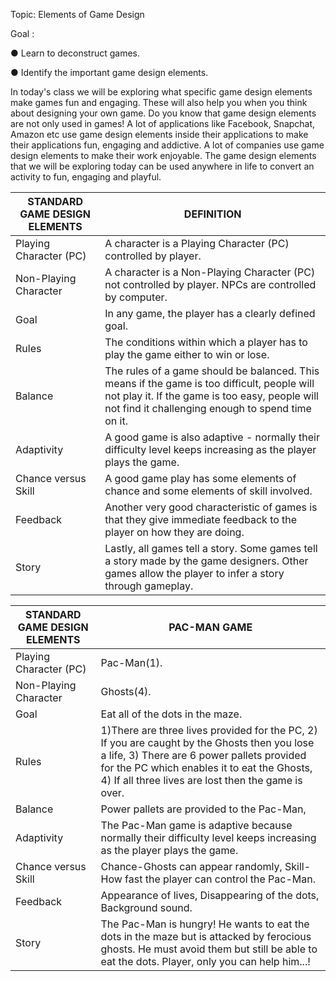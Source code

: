 Topic: Elements of Game Design

Goal :

● Learn to deconstruct games. 

● Identify the important game design elements.

In today's class we will be exploring what specific game design elements make games fun and engaging. These will also help you when you think about designing your own game. Do you know that game design elements are not only used in games! A lot of applications like Facebook, Snapchat, Amazon etc use game design elements inside their applications to make their applications fun, engaging and addictive. A lot of companies use game design elements to make their work enjoyable. The game design elements that we will be exploring today can be used anywhere in life to convert an activity to fun, engaging and playful.

| STANDARD GAME DESIGN ELEMENTS | DEFINITION                                                   |
| ----------------------------- | ------------------------------------------------------------ |
| Playing Character (PC)        | A character is a Playing Character (PC) controlled by player. |
| Non-Playing Character         | A character is a Non-Playing Character (PC) not controlled by player. NPCs are controlled by computer. |
| Goal                          | In any game, the player has a clearly defined goal.          |
| Rules                         | The conditions within which a player has to play the game either to win or lose. |
| Balance                       | The rules of a game should be balanced. This means if the game is too difficult, people will not play it. If the game is too easy, people will not find it challenging enough to spend time on it. |
| Adaptivity                    | A good game is also adaptive - normally their difficulty level keeps increasing as the player plays the game. |
| Chance versus Skill           | A good game play has some elements of chance and some elements of skill involved. |
| Feedback                      | Another very good characteristic of games is that they give immediate feedback to the player on how they are doing. |
| Story                         | Lastly, all games tell a story. Some games tell a story made by the game designers. Other games allow the player to infer a story through gameplay. |





| STANDARD GAME DESIGN ELEMENTS | PAC-MAN GAME                                                 |
| ----------------------------- | ------------------------------------------------------------ |
| Playing Character (PC)        | Pac-Man(1).                                                  |
| Non-Playing Character         | Ghosts(4).                                                   |
| Goal                          | Eat all of the dots in the maze.                             |
| Rules                         | 1)There are three lives provided for the PC, 2) If you are caught by the Ghosts then you lose a life, 3) There are 6 power pallets provided for the PC which enables it to eat the Ghosts, 4) If all three lives are lost then the game is over. |
| Balance                       | Power pallets are provided to the Pac-Man,                   |
| Adaptivity                    | The Pac-Man game is adaptive because normally their difficulty level keeps increasing as the player plays the game. |
| Chance versus Skill           | Chance-Ghosts can appear randomly,  Skill-How fast the player can control the Pac-Man. |
| Feedback                      | Appearance of lives,   Disappearing of the dots,   Background sound. |
| Story                         | The Pac-Man is hungry! He wants to eat the dots in the maze but is attacked by ferocious ghosts. He must avoid them but still be able to eat the dots. Player, only you can help him...! |